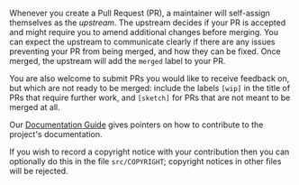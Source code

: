 Whenever you create a Pull Request (PR), a maintainer will self-assign
themselves as the *upstream*. The upstream decides if your PR is accepted and
might require you to amend additional changes before merging. You can expect
the upstream to communicate clearly if there are any issues preventing your PR
from being merged, and how they can be fixed. Once merged, the upstream will
add the `merged` label to your PR.

You are also welcome to submit PRs you would like to receive feedback on, but
which are not ready to be merged: include the labels `[wip]` in the title of
PRs that require further work, and `[sketch]` for PRs that are not meant to be
merged at all.

Our [Documentation Guide](https://github.com/SnabbCo/snabbswitch/blob/master/src/doc/documentation-guide.md)
gives pointers on how to contribute to the project's documentation.

If you wish to record a copyright notice with your contribution then you can
optionally do this in the file `src/COPYRIGHT`; copyright notices in other
files will be rejected.
